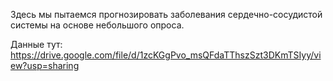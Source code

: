Здесь мы пытаемся прогнозировать заболевания сердечно-сосудистой системы на основе небольшого опроса.

Данные тут:
https://drive.google.com/file/d/1zcKGgPvo_msQFdaTThszSzt3DKmTSIyy/view?usp=sharing
